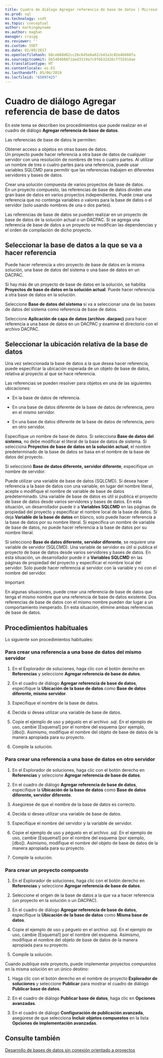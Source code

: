 ```yaml
---
title: Cuadro de diálogo Agregar referencia de base de datos | Microsoft Docs
ms.prod: sql
ms.technology: ssdt
ms.topic: conceptual
author: markingmyname
ms.author: maghan
manager: craigg
ms.reviewer: ''
ms.custom: SSDT
ms.date: 02/09/2017
ms.openlocfilehash: b8ce668d62cc26c6d5e6a62cb43a3c02e4b660fa
ms.sourcegitcommit: bb5484b08f2aed3319a7c9f6b32d26cff5591dae
ms.translationtype: HT
ms.contentlocale: es-ES
ms.lasthandoff: 05/06/2019
ms.locfileid: "65097425"
---
```

# <a name="add-database-reference-dialog-box"></a>Cuadro de diálogo Agregar referencia de base de datos
En este tema se describen los procedimientos que puede realizar en el cuadro de diálogo **Agregar referencia de base de datos**.  
  
Las referencias de base de datos le permiten:  
  
Obtener acceso a objetos en otras bases de datos.  
Un proyecto puede hacer referencia a otra base de datos de cualquier servidor con una resolución de nombres de tres o cuatro partes. Al utilizar un nombre de tres o cuatro partes para una referencia, puede usar variables SQLCMD para permitir que las referencias trabajen en diferentes servidores y bases de datos.  
  
Crear una solución compuesta de varios proyectos de base de datos.  
En un proyecto compuesto, las referencias de base de datos dividen una gran base de datos en varios proyectos independientes. Puede crear una referencia que no contenga variables o valores para la base de datos o el servidor (solo usando nombres de una o dos partes).  
  
Las referencias de base de datos se pueden realizar en un proyecto de base de datos de la solución actual o un DACPAC. Si se agrega una referencia de base de datos a un proyecto se modifican las dependencias y el orden de compilación de dicho proyecto.  
  
## <a name="selecting-the-database-to-reference"></a>Seleccionar la base de datos a la que se va a hacer referencia  
Puede hacer referencia a otro proyecto de base de datos en la misma solución, una base de datos del sistema o una base de datos en un DACPAC.  
  
Si hay más de un proyecto de base de datos en la solución, se habilita **Proyectos de base de datos en la solución actual**. Puede hacer referencia a otra base de datos en la solución.  
  
Seleccione **Base de datos del sistema** si va a seleccionar una de las bases de datos del sistema como referencia de base de datos.  
  
Seleccione **Aplicación de capa de datos (archivo .dacpac)** para hacer referencia a una base de datos en un DACPAC y examine el directorio con el archivo DACPAC.  
  
## <a name="selecting-the-databases-relative-location"></a>Seleccionar la ubicación relativa de la base de datos  
Una vez seleccionada la base de datos a la que desea hacer referencia, puede especificar la ubicación esperada de un objeto de base de datos, relativa al proyecto al que se hace referencia.  
  
Las referencias se pueden resolver para objetos en una de las siguientes ubicaciones:  
  
- En la base de datos de referencia.  
  
- En una base de datos diferente de la base de datos de referencia, pero en el mismo servidor.  
  
- En una base de datos diferente de la base de datos de referencia, pero en otro servidor.  
  
Especifique un nombre de base de datos. Si selecciona **Base de datos del sistema**, no debe modificar el literal de la base de datos de sistema. Si selecciona **Proyectos de base de datos en la solución actual**, el nombre predeterminado de la base de datos se basa en el nombre de la base de datos del proyecto.  
  
Si seleccionó **Base de datos diferente, servidor diferente**, especifique un nombre de servidor.  
  
Puede utilizar una variable de base de datos (SQLCMD). Si desea hacer referencia a la base de datos con una variable, en lugar del nombre literal, acepte o modifique el nombre de variable de base de datos predeterminado. Una variable de base de datos es útil si publica el proyecto de base de datos desde varios servidores y bases de datos. En esta situación, un desarrollador puede ir a **Variables SQLCMD** en las páginas de propiedad del proyecto y especificar el nombre local de la base de datos. Si deja **Variable de la base de datos** en blanco, solo puede hacer referencia a la base de datos por su nombre literal. Si especifica un nombre de variable de base de datos, no puede hacer referencia a la base de datos por su nombre literal.  
  
Si seleccionó **Base de datos diferente, servidor diferente**, se requiere una variable de servidor (SQLCMD). Una variable de servidor es útil si publica el proyecto de base de datos desde varios servidores y bases de datos. En esta situación, un desarrollador puede ir a **Variables SQLCMD** en las páginas de propiedad del proyecto y especificar el nombre local del servidor. Solo puede hacer referencia al servidor con la variable y no con el nombre del servidor.  
  
> [!IMPORTANT]  
> En algunas situaciones, puede crear una referencia de base de datos que tenga el mismo nombre que una referencia de base de datos existente. Dos referencias de base de datos con el mismo nombre pueden dar lugar a un comportamiento inesperado. En esta situación, elimine ambas referencias de base de datos.  
  
## <a name="common-procedures"></a>Procedimientos habituales  
Lo siguiente son procedimientos habituales:  
  
### <a name="to-create-a-reference-to-a-database-on-the-same-server"></a>Para crear una referencia a una base de datos del mismo servidor  
  
1.  En el Explorador de soluciones, haga clic con el botón derecho en **Referencias** y seleccione **Agregar referencia de base de datos**.  
  
2.  En el cuadro de diálogo **Agregar referencia de base de datos**, especifique la **Ubicación de la base de datos** como **Base de datos diferente, mismo servidor**.  
  
3.  Especifique el nombre de la base de datos.  
  
4.  Decida si desea utilizar una variable de base de datos.  
  
5.  Copie el ejemplo de uso y péguelo en el archivo .sql. En el ejemplo de uso, cambie [Esquema1] por el nombre del esquema (por ejemplo, [dbo]). Asimismo, modifique el nombre del objeto de base de datos de la manera apropiada para su proyecto.  
  
6.  Compile la solución.  
  
### <a name="to-create-a-reference-to-a-database-on-another-server"></a>Para crear una referencia a una base de datos en otro servidor  
  
1.  En el Explorador de soluciones, haga clic con el botón derecho en **Referencias** y seleccione **Agregar referencia de base de datos**.  
  
2.  En el cuadro de diálogo **Agregar referencia de base de datos**, especifique la **Ubicación de la base de datos** como **Base de datos diferente, servidor diferente**.  
  
3.  Asegúrese de que el nombre de la base de datos es correcto.  
  
4.  Decida si desea utilizar una variable de base de datos.  
  
5.  Especifique el nombre del servidor y la variable de servidor.  
  
6.  Copie el ejemplo de uso y péguelo en el archivo .sql. En el ejemplo de uso, cambie [Esquema1] por el nombre del esquema (por ejemplo, [dbo]). Asimismo, modifique el nombre del objeto de base de datos de la manera apropiada para su proyecto.  
  
7.  Compile la solución.  
  
### <a name="to-create-a-composite-project"></a>Para crear un proyecto compuesto  
  
1.  En el Explorador de soluciones, haga clic con el botón derecho en **Referencias** y seleccione **Agregar referencia de base de datos**.  
  
2.  Seleccione el origen de la base de datos a la que va a hacer referencia (un proyecto en la solución o un DACPAC).  
  
3.  En el cuadro de diálogo **Agregar referencia de base de datos**, especifique la **Ubicación de la base de datos** como **Misma base de datos**.  
  
4.  Copie el ejemplo de uso y péguelo en el archivo .sql. En el ejemplo de uso, cambie [Esquema1] por el nombre del esquema. Asimismo, modifique el nombre del objeto de base de datos de la manera apropiada para su proyecto.  
  
5.  Compile la solución.  
  
Cuando publique este proyecto, puede implementar proyectos compuestos en la misma solución en un único destino:  
  
1.  Haga clic con el botón derecho en el nombre de proyecto **Explorador de soluciones** y seleccione **Publicar** para mostrar el cuadro de diálogo **Publicar base de datos**.  
  
2.  En el cuadro de diálogo **Publicar base de datos**, haga clic en **Opciones avanzadas**.  
  
3.  En el cuadro de diálogo **Configuración de publicación avanzada**, asegúrese de que selecciona **Incluir objetos compuestos** en la lista **Opciones de implementación avanzadas**.  
  
## <a name="see-also"></a>Consulte también  
[Desarrollo de bases de datos sin conexión orientado a proyectos](../ssdt/project-oriented-offline-database-development.md)  
  
